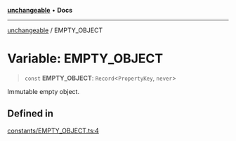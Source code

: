 [**unchangeable**](../README.md) • **Docs**

***

[unchangeable](../README.md) / EMPTY\_OBJECT

# Variable: EMPTY\_OBJECT

> `const` **EMPTY\_OBJECT**: `Record`\<`PropertyKey`, `never`\>

Immutable empty object.

## Defined in

[constants/EMPTY\_OBJECT.ts:4](https://github.com/nevoland/unchangeable/blob/ad66755f095504a94d40a3a96d1734780b3bf9ee/lib/constants/EMPTY_OBJECT.ts#L4)
